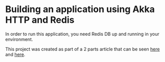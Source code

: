 Building an application using Akka HTTP and Redis
=========

In order to run this application, you need Redis DB up and running in your environment.

This project was created as part of a 2 parts article that can be seen [here](http://lucianomolinari.com/2016/06/07/building-a-service-using-akka-http-and-redis-part-1-of-2/) and [here](http://lucianomolinari.com/2016/06/07/building-a-service-using-akka-http-and-redis-part-1-of-2/).
